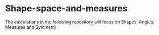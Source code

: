 # Shape-space-and-measures
The calculations in the following repository will focus on Shapes, Angles, Measures and Symmetry 
